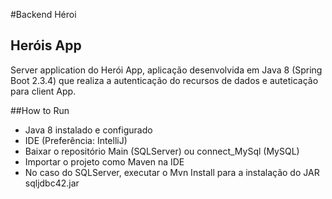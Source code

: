 #Backend Héroi

## Heróis App
Server application do Herói App,
aplicação desenvolvida em Java 8 (Spring Boot 2.3.4) que realiza a autenticação do recursos de dados e auteticação para
client App.

##How to Run
- Java 8 instalado e configurado
- IDE (Preferência: IntelliJ)
- Baixar o repositório Main (SQLServer) ou connect_MySql (MySQL)
- Importar o projeto como Maven na IDE
- No caso do SQLServer, executar o Mvn Install para a instalação do JAR sqljdbc42.jar

